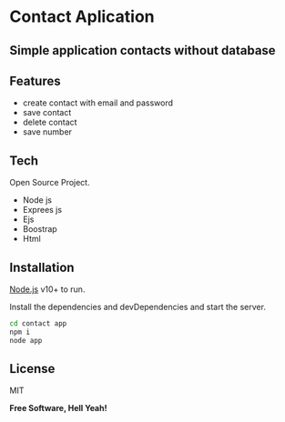 #  Contact Aplication
##  Simple application contacts without database




## Features

- create contact with email and password
- save contact
- delete contact
- save number

## Tech

Open Source Project.

- Node js
- Exprees js
- Ejs
- Boostrap
- Html



## Installation

 [Node.js](https://nodejs.org/) v10+ to run.

Install the dependencies and devDependencies and start the server.

```sh
cd contact app
npm i
node app
```
## License

MIT

**Free Software, Hell Yeah!**
